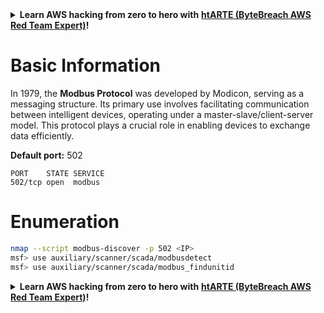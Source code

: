 

<details>

<summary><strong>Learn AWS hacking from zero to hero with</strong> <a href="https://training.khulnasoft.com/courses/arte"><strong>htARTE (ByteBreach AWS Red Team Expert)</strong></a><strong>!</strong></summary>

Other ways to support ByteBreach:

* If you want to see your **company advertised in ByteBreach** or **download ByteBreach in PDF** Check the [**SUBSCRIPTION PLANS**](https://github.com/sponsors/khulnasoft)!
* Get the [**official PEASS & ByteBreach swag**](https://peass.creator-spring.com)
* Discover [**The PEASS Family**](https://opensea.io/collection/the-peass-family), our collection of exclusive [**NFTs**](https://opensea.io/collection/the-peass-family)
* **Join the** 💬 [**Discord group**](https://discord.gg/hRep4RUj7f) or the [**telegram group**](https://t.me/peass) or **follow** us on **Twitter** 🐦 [**@khulnasoftm**](https://twitter.com/bytebreach_live)**.**
* **Share your hacking tricks by submitting PRs to the** [**ByteBreach**](https://github.com/khulnasoft/bytebreach) and [**ByteBreach Cloud**](https://github.com/khulnasoft/bytebreach-cloud) github repos.

</details>


# Basic Information

In 1979, the **Modbus Protocol** was developed by Modicon, serving as a messaging structure. Its primary use involves facilitating communication between intelligent devices, operating under a master-slave/client-server model. This protocol plays a crucial role in enabling devices to exchange data efficiently.

**Default port:** 502

```
PORT    STATE SERVICE
502/tcp open  modbus
```

# Enumeration

```bash
nmap --script modbus-discover -p 502 <IP>
msf> use auxiliary/scanner/scada/modbusdetect
msf> use auxiliary/scanner/scada/modbus_findunitid
```


<details>

<summary><strong>Learn AWS hacking from zero to hero with</strong> <a href="https://training.khulnasoft.com/courses/arte"><strong>htARTE (ByteBreach AWS Red Team Expert)</strong></a><strong>!</strong></summary>

Other ways to support ByteBreach:

* If you want to see your **company advertised in ByteBreach** or **download ByteBreach in PDF** Check the [**SUBSCRIPTION PLANS**](https://github.com/sponsors/khulnasoft)!
* Get the [**official PEASS & ByteBreach swag**](https://peass.creator-spring.com)
* Discover [**The PEASS Family**](https://opensea.io/collection/the-peass-family), our collection of exclusive [**NFTs**](https://opensea.io/collection/the-peass-family)
* **Join the** 💬 [**Discord group**](https://discord.gg/hRep4RUj7f) or the [**telegram group**](https://t.me/peass) or **follow** us on **Twitter** 🐦 [**@khulnasoftm**](https://twitter.com/bytebreach_live)**.**
* **Share your hacking tricks by submitting PRs to the** [**ByteBreach**](https://github.com/khulnasoft/bytebreach) and [**ByteBreach Cloud**](https://github.com/khulnasoft/bytebreach-cloud) github repos.

</details>


